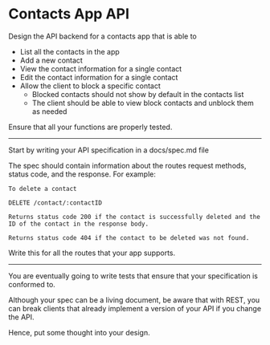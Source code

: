 # Contacts App API

Design the API backend for a contacts app that is able to

- List all the contacts in the app
- Add a new contact
- View the contact information for a single contact
- Edit the contact information for a single contact
- Allow the client to block a specific contact
  - Blocked contacts should not show by default in the contacts list
  - The client should be able to view block contacts and unblock them as needed

Ensure that all your functions are properly tested.


---

Start by writing your API specification in a docs/spec.md file

The spec should contain information about the routes request methods, status code, and the response. For example:

```
To delete a contact

DELETE /contact/:contactID

Returns status code 200 if the contact is successfully deleted and the ID of the contact in the response body.

Returns status code 404 if the contact to be deleted was not found.
```

Write this for all the routes that your app supports.

---

You are eventually going to write tests that ensure that your specification is conformed to.

Although your spec can be a living document, be aware that with REST, you can break clients that already implement a version of your API if you change the API.

Hence, put some thought into your design.

